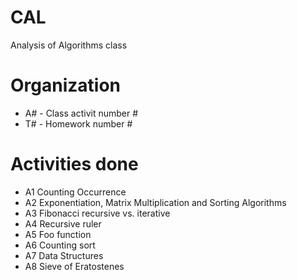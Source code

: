 # CAL
Analysis of Algorithms class

# Organization

* A# - Class activit number #
* T# - Homework number #

# Activities done

- A1 Counting Occurrence
- A2 Exponentiation, Matrix Multiplication and Sorting Algorithms
- A3 Fibonacci recursive vs. iterative
- A4 Recursive ruler
- A5 Foo function
- A6 Counting sort
- A7 Data Structures
- A8 Sieve of Eratostenes
